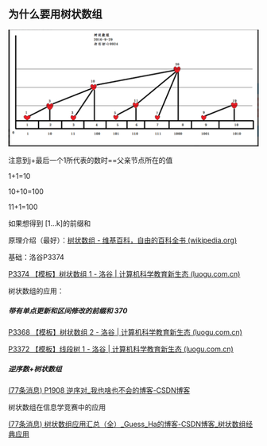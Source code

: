 ## 为什么要用树状数组

![1659887395053](image/树状数组/1659887395053.png)

注意到j+最后一个1所代表的数时==父亲节点所在的值

1+1=10

10+10=100

11+1=100

如果想得到 [1...k]的前缀和


原理介绍（最好）：[树状数组 - 维基百科，自由的百科全书 (wikipedia.org)](https://zh.wikipedia.org/wiki/%E6%A0%91%E7%8A%B6%E6%95%B0%E7%BB%84)

基础：洛谷P3374

[P3374 【模板】树状数组 1 - 洛谷 | 计算机科学教育新生态 (luogu.com.cn)](https://www.luogu.com.cn/problem/P3374)

树状数组的应用：

##### 带有单点更新和区间修改的前缀和 370

[P3368 【模板】树状数组 2 - 洛谷 | 计算机科学教育新生态 (luogu.com.cn)](https://www.luogu.com.cn/problem/P3368)

[P3372 【模板】线段树 1 - 洛谷 | 计算机科学教育新生态 (luogu.com.cn)](https://www.luogu.com.cn/problem/P3372)

##### 逆序数+树状数组

[(77条消息) P1908 逆序对_我也啥也不会的博客-CSDN博客](https://blog.csdn.net/m0_63816423/article/details/123233623)

树状数组在信息学竞赛中的应用

[(77条消息) 树状数组应用汇总（全）_Guess_Ha的博客-CSDN博客_树状数组经典应用](https://blog.csdn.net/qq_39553725/article/details/76696168)
